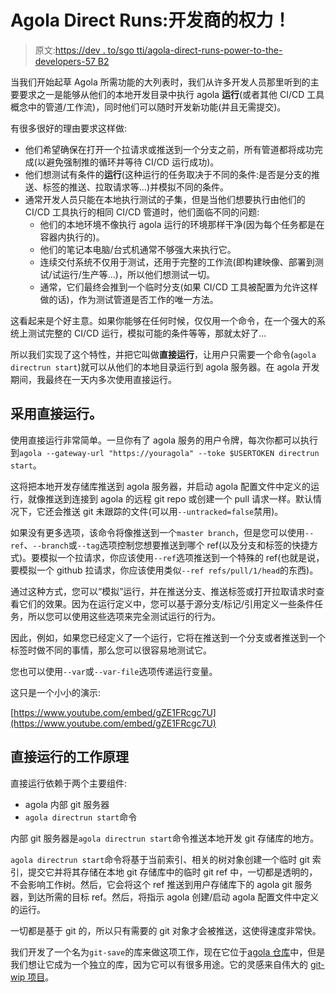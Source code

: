 # Agola Direct Runs:开发商的权力！

> 原文:[https://dev . to/sgo tti/agola-direct-runs-power-to-the-developers-57 B2](https://dev.to/sgotti/agola-direct-runs-power-to-the-developers-57b2)

当我们开始起草 Agola 所需功能的大列表时，我们从许多开发人员那里听到的主要要求之一是能够从他们的本地开发目录中执行 agola **运行**(或者其他 CI/CD 工具概念中的管道/工作流)，同时他们可以随时开发新功能(并且无需提交)。

有很多很好的理由要求这样做:

*   他们希望确保在打开一个拉请求或推送到一个分支之前，所有管道都将成功完成(以避免强制推的循环并等待 CI/CD 运行成功)。
*   他们想测试有条件的**运行**(这种运行的任务取决于不同的条件:是否是分支的推送、标签的推送、拉取请求等...)并模拟不同的条件。
*   通常开发人员只能在本地执行测试的子集，但是当他们想要执行由他们的 CI/CD 工具执行的相同 CI/CD 管道时，他们面临不同的问题:
    *   他们的本地环境不像执行 agola 运行的环境那样干净(因为每个任务都是在容器内执行的)。
    *   他们的笔记本电脑/台式机通常不够强大来执行它。
    *   连续交付系统不仅用于测试，还用于完整的工作流(即构建映像、部署到测试/试运行/生产等...)，所以他们想测试一切。
    *   通常，它们最终会推到一个临时分支(如果 CI/CD 工具被配置为允许这样做的话)，作为测试管道是否工作的唯一方法。

这看起来是个好主意。如果你能够在任何时候，仅仅用一个命令，在一个强大的系统上测试完整的 CI/CD 运行，模拟可能的条件等等，那就太好了...

所以我们实现了这个特性，并把它叫做**直接运行**，让用户只需要一个命令(`agola directrun start`)就可以从他们的本地目录运行到 agola 服务器。在 agola 开发期间，我最终在一天内多次使用直接运行。

## [](#using-direct-runs)采用直接运行。

使用直接运行非常简单。一旦你有了 agola 服务的用户令牌，每次你都可以执行到`agola --gateway-url "https://youragola" --toke $USERTOKEN directrun start`。

这将把本地开发存储库推送到 agola 服务器，并启动 agola 配置文件中定义的运行，就像推送到连接到 agola 的远程 git repo 或创建一个 pull 请求一样。默认情况下，它还会推送 git 未跟踪的文件(可以用`--untracked=false`禁用)。

如果没有更多选项，该命令将像推送到一个`master branch`，但是您可以使用`--ref`、`--branch`或`--tag`选项控制您想要推送到哪个 ref(以及分支和标签的快捷方式)。要模拟一个拉请求，你应该使用`--ref`选项推送到一个特殊的 ref(也就是说，要模拟一个 github 拉请求，你应该使用类似`--ref refs/pull/1/head`的东西)。

通过这种方式，您可以“模拟”运行，并在推送分支、推送标签或打开拉取请求时查看它们的效果。因为在运行定义中，您可以基于源分支/标记/引用定义一些条件任务，所以您可以使用这些选项来完全测试运行的行为。

因此，例如，如果您已经定义了一个运行，它将在推送到一个分支或者推送到一个标签时做不同的事情，那么您可以很容易地测试它。

您也可以使用`--var`或`--var-file`选项传递运行变量。

这只是一个小小的演示:

[https://www.youtube.com/embed/gZE1FRcgc7U](https://www.youtube.com/embed/gZE1FRcgc7U)

## [](#how-a-direct-run-works)直接运行的工作原理

直接运行依赖于两个主要组件:

*   agola 内部 git 服务器
*   `agola directrun start`命令

内部 git 服务器是`agola directrun start`命令推送本地开发 git 存储库的地方。

`agola directrun start`命令将基于当前索引、相关的树对象创建一个临时 git 索引，提交它并将其存储在本地 git 存储库中的临时 git ref 中，一切都是透明的，不会影响工作树。然后，它会将这个 ref 推送到用户存储库下的 agola git 服务器，到达所需的目标 ref。然后，将指示 agola 创建/启动 agola 配置文件中定义的运行。

一切都是基于 git 的，所以只有需要的 git 对象才会被推送，这使得速度非常快。

我们开发了一个名为`git-save`的库来做这项工作，现在它位于[agola 仓库](https://github.com/agola-io/agola/blob/v0.1.1/internal/git-save/save.go)中，但是我们想让它成为一个独立的库，因为它可以有很多用途。它的灵感来自伟大的 [git-wip 项目](https://github.com/bartman/git-wip)。
